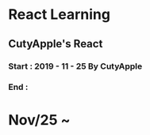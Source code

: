 # React Learning
## CutyApple's React

### Start : 2019 - 11 - 25  By CutyApple
### End : 


# Nov/25 ~